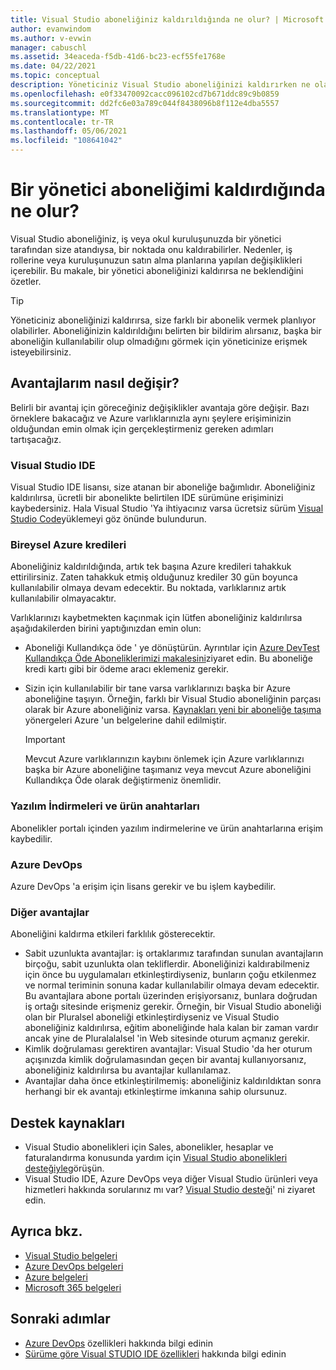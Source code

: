 ```yaml
---
title: Visual Studio aboneliğiniz kaldırıldığında ne olur? | Microsoft Docs
author: evanwindom
ms.author: v-evwin
manager: cabuschl
ms.assetid: 34eaceda-f5db-41d6-bc23-ecf55fe1768e
ms.date: 04/22/2021
ms.topic: conceptual
description: Yöneticiniz Visual Studio aboneliğinizi kaldırırken ne olacağını öğrenin.
ms.openlocfilehash: e0f33470092cacc096102cd7b671ddc89c9b0859
ms.sourcegitcommit: dd2fc6e03a789c044f8438096b8f112e4dba5557
ms.translationtype: MT
ms.contentlocale: tr-TR
ms.lasthandoff: 05/06/2021
ms.locfileid: "108641042"
---
```

# <a name="what-happens-when-an-admin-removes-my-subscription"></a>Bir yönetici aboneliğimi kaldırdığında ne olur?
Visual Studio aboneliğiniz, iş veya okul kuruluşunuzda bir yönetici tarafından size atandıysa, bir noktada onu kaldırabilirler.  Nedenler, iş rollerine veya kuruluşunuzun satın alma planlarına yapılan değişiklikleri içerebilir.  Bu makale, bir yönetici aboneliğinizi kaldırırsa ne beklendiğini özetler.  

> [!TIP]
> Yöneticiniz aboneliğinizi kaldırırsa, size farklı bir abonelik vermek planlıyor olabilirler.  Aboneliğinizin kaldırıldığını belirten bir bildirim alırsanız, başka bir aboneliğin kullanılabilir olup olmadığını görmek için yöneticinize erişmek isteyebilirsiniz.  

## <a name="how-do-my-benefits-change"></a>Avantajlarım nasıl değişir?
Belirli bir avantaj için göreceğiniz değişiklikler avantaja göre değişir.  Bazı örneklere bakacağız ve Azure varlıklarınızla aynı şeylere erişiminizin olduğundan emin olmak için gerçekleştirmeniz gereken adımları tartışacağız. 

### <a name="visual-studio-ide"></a>Visual Studio IDE
Visual Studio IDE lisansı, size atanan bir aboneliğe bağımlıdır.  Aboneliğiniz kaldırılırsa, ücretli bir abonelikte belirtilen IDE sürümüne erişiminizi kaybedersiniz.  Hala Visual Studio 'Ya ihtiyacınız varsa ücretsiz sürüm [Visual Studio Code](https://code.visualstudio.com/)yüklemeyi göz önünde bulundurun.  

### <a name="individual-azure-credits"></a>Bireysel Azure kredileri
Aboneliğiniz kaldırıldığında, artık tek başına Azure kredileri tahakkuk ettirilirsiniz.  Zaten tahakkuk etmiş olduğunuz krediler 30 gün boyunca kullanılabilir olmaya devam edecektir.  Bu noktada, varlıklarınız artık kullanılabilir olmayacaktır. 

Varlıklarınızı kaybetmekten kaçınmak için lütfen aboneliğiniz kaldırılırsa aşağıdakilerden birini yaptığınızdan emin olun:
- Aboneliği Kullandıkça öde ' ye dönüştürün.  Ayrıntılar için [Azure DevTest Kullandıkça Öde Aboneliklerimizi makalesini](vs-azure-payg.md)ziyaret edin.  Bu aboneliğe kredi kartı gibi bir ödeme aracı eklemeniz gerekir. 
- Sizin için kullanılabilir bir tane varsa varlıklarınızı başka bir Azure aboneliğine taşıyın.  Örneğin, farklı bir Visual Studio aboneliğinin parçası olarak bir Azure aboneliğiniz varsa.  [Kaynakları yeni bir aboneliğe taşıma](https://docs.microsoft.com/azure/azure-resource-manager/management/move-resource-group-and-subscription) yönergeleri Azure 'un belgelerine dahil edilmiştir.  

  > [!IMPORTANT]
  > Mevcut Azure varlıklarınızın kaybını önlemek için Azure varlıklarınızı başka bir Azure aboneliğine taşımanız veya mevcut Azure aboneliğini Kullandıkça Öde olarak değiştirmeniz önemlidir. 
 
### <a name="software-downloads-and-product-keys"></a>Yazılım İndirmeleri ve ürün anahtarları
Abonelikler portalı içinden yazılım indirmelerine ve ürün anahtarlarına erişim kaybedilir. 

### <a name="azure-devops"></a>Azure DevOps
Azure DevOps 'a erişim için lisans gerekir ve bu işlem kaybedilir.   

### <a name="other-benefits"></a>Diğer avantajlar 
Aboneliğini kaldırma etkileri farklılık gösterecektir.  
- Sabit uzunlukta avantajlar: iş ortaklarımız tarafından sunulan avantajların birçoğu, sabit uzunlukta olan tekliflerdir.  Aboneliğinizi kaldırabilmeniz için önce bu uygulamaları etkinleştirdiyseniz, bunların çoğu etkilenmez ve normal teriminin sonuna kadar kullanılabilir olmaya devam edecektir.  Bu avantajlara abone portalı üzerinden erişiyorsanız, bunlara doğrudan iş ortağı sitesinde erişmeniz gerekir.  Örneğin, bir Visual Studio aboneliği olan bir Pluralsel aboneliği etkinleştirdiyseniz ve Visual Studio aboneliğiniz kaldırılırsa, eğitim aboneliğinde hala kalan bir zaman vardır ancak yine de Pluralalalsel 'in Web sitesinde oturum açmanız gerekir. 
- Kimlik doğrulaması gerektiren avantajlar: Visual Studio 'da her oturum açışınızda kimlik doğrulamasından geçen bir avantaj kullanıyorsanız, aboneliğiniz kaldırılırsa bu avantajlar kullanılamaz.  
- Avantajlar daha önce etkinleştirilmemiş: aboneliğiniz kaldırıldıktan sonra herhangi bir ek avantajı etkinleştirme imkanına sahip olursunuz.  

## <a name="support-resources"></a>Destek kaynakları
- Visual Studio abonelikleri için Sales, abonelikler, hesaplar ve faturalandırma konusunda yardım için [Visual Studio abonelikleri desteğiyle](https://my.visualstudio.com/gethelp)görüşün.
- Visual Studio IDE, Azure DevOps veya diğer Visual Studio ürünleri veya hizmetleri hakkında sorularınız mı var?  [Visual Studio desteği](https://visualstudio.microsoft.com/support/)' ni ziyaret edin.

## <a name="see-also"></a>Ayrıca bkz.
- [Visual Studio belgeleri](/visualstudio/)
- [Azure DevOps belgeleri](/azure/devops/)
- [Azure belgeleri](/azure/)
- [Microsoft 365 belgeleri](/microsoft-365/)

## <a name="next-steps"></a>Sonraki adımlar
- [Azure DevOps](https://azure.microsoft.com/services/devops/) özellikleri hakkında bilgi edinin
- [Sürüme göre Visual STUDIO IDE özellikleri](https://visualstudio.microsoft.com/vs/compare/) hakkında bilgi edinin